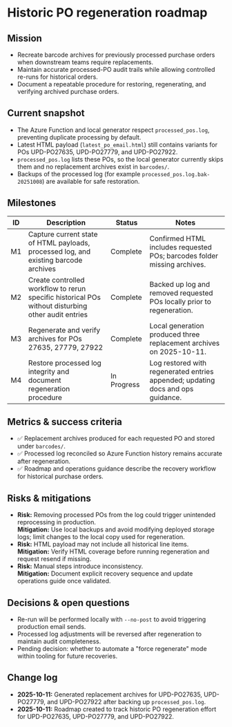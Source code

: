 # Historic PO regeneration roadmap

## Mission
- Recreate barcode archives for previously processed purchase orders when downstream teams require replacements.
- Maintain accurate processed-PO audit trails while allowing controlled re-runs for historical orders.
- Document a repeatable procedure for restoring, regenerating, and verifying archived purchase orders.

## Current snapshot
- The Azure Function and local generator respect `processed_pos.log`, preventing duplicate processing by default.
- Latest HTML payload (`latest_po_email.html`) still contains variants for POs UPD-PO27635, UPD-PO27779, and UPD-PO27922.
- `processed_pos.log` lists these POs, so the local generator currently skips them and no replacement archives exist in `barcodes/`.
- Backups of the processed log (for example `processed_pos.log.bak-20251008`) are available for safe restoration.

## Milestones
| ID | Description | Status | Notes |
|----|-------------|--------|-------|
| M1 | Capture current state of HTML payloads, processed log, and existing barcode archives | Complete | Confirmed HTML includes requested POs; barcodes folder missing archives. |
| M2 | Create controlled workflow to rerun specific historical POs without disturbing other audit entries | Complete | Backed up log and removed requested POs locally prior to regeneration. |
| M3 | Regenerate and verify archives for POs 27635, 27779, 27922 | Complete | Local generation produced three replacement archives on 2025-10-11. |
| M4 | Restore processed log integrity and document regeneration procedure | In Progress | Log restored with regenerated entries appended; updating docs and ops guidance. |

## Metrics & success criteria
- ✅ Replacement archives produced for each requested PO and stored under `barcodes/`.
- ✅ Processed log reconciled so Azure Function history remains accurate after regeneration.
- ✅ Roadmap and operations guidance describe the recovery workflow for historical purchase orders.

## Risks & mitigations
- **Risk:** Removing processed POs from the log could trigger unintended reprocessing in production.  
  **Mitigation:** Use local backups and avoid modifying deployed storage logs; limit changes to the local copy used for regeneration.
- **Risk:** HTML payload may not include all historical line items.  
  **Mitigation:** Verify HTML coverage before running regeneration and request resend if missing.
- **Risk:** Manual steps introduce inconsistency.  
  **Mitigation:** Document explicit recovery sequence and update operations guide once validated.

## Decisions & open questions
- Re-run will be performed locally with `--no-post` to avoid triggering production email sends.  
- Processed log adjustments will be reversed after regeneration to maintain audit completeness.  
- Pending decision: whether to automate a "force regenerate" mode within tooling for future recoveries.

## Change log
- **2025-10-11:** Generated replacement archives for UPD-PO27635, UPD-PO27779, and UPD-PO27922 after backing up `processed_pos.log`.
- **2025-10-11:** Roadmap created to track historic PO regeneration effort for UPD-PO27635, UPD-PO27779, and UPD-PO27922.
